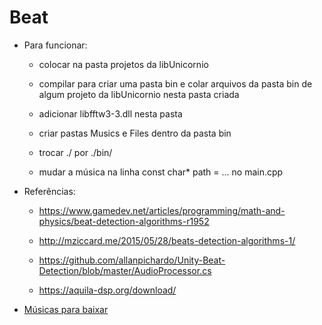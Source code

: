 # Beat

* Para funcionar:

	* colocar na pasta projetos da libUnicornio
	
	* compilar para criar uma pasta bin e colar arquivos da pasta bin de algum projeto da libUnicornio nesta pasta criada
	
	* adicionar libfftw3-3.dll nesta pasta
	
	* criar pastas Musics e Files dentro da pasta bin
	
	* trocar ./ por ./bin/
	
	* mudar a música na linha const char* path = ... no main.cpp

* Referências:
	
	* https://www.gamedev.net/articles/programming/math-and-physics/beat-detection-algorithms-r1952
	
	* http://mziccard.me/2015/05/28/beats-detection-algorithms-1/
	
	* https://github.com/allanpichardo/Unity-Beat-Detection/blob/master/AudioProcessor.cs
	
	* https://aquila-dsp.org/download/

* [Músicas para baixar](http://inf.ufrgs.br/~gmramella/unisinos/ter_fis/Musics/)
